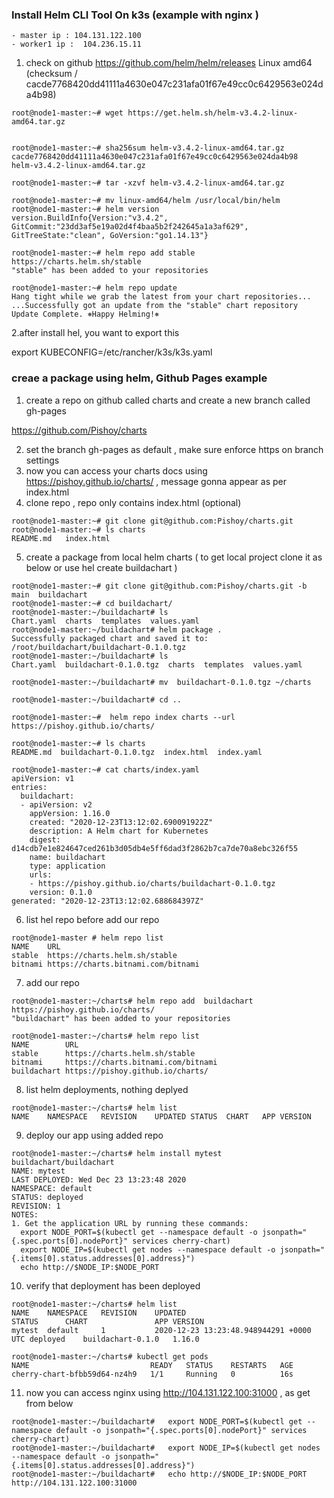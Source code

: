 ### Install Helm CLI Tool On k3s (example with nginx )

```
- master ip : 104.131.122.100
- worker1 ip :  104.236.15.11

```

1. check on github https://github.com/helm/helm/releases
 Linux amd64 (checksum / cacde7768420dd41111a4630e047c231afa01f67e49cc0c6429563e024da4b98)

```
root@node1-master:~# wget https://get.helm.sh/helm-v3.4.2-linux-amd64.tar.gz


root@node1-master:~# sha256sum helm-v3.4.2-linux-amd64.tar.gz
cacde7768420dd41111a4630e047c231afa01f67e49cc0c6429563e024da4b98  helm-v3.4.2-linux-amd64.tar.gz

root@node1-master:~# tar -xzvf helm-v3.4.2-linux-amd64.tar.gz

root@node1-master:~# mv linux-amd64/helm /usr/local/bin/helm
root@node1-master:~# helm version
version.BuildInfo{Version:"v3.4.2", GitCommit:"23dd3af5e19a02d4f4baa5b2f242645a1a3af629", GitTreeState:"clean", GoVersion:"go1.14.13"}

root@node1-master:~# helm repo add stable https://charts.helm.sh/stable
"stable" has been added to your repositories

root@node1-master:~# helm repo update
Hang tight while we grab the latest from your chart repositories...
...Successfully got an update from the "stable" chart repository
Update Complete. ⎈Happy Helming!⎈
```

2.after install hel, you want to export this

export KUBECONFIG=/etc/rancher/k3s/k3s.yaml

### creae a package using helm, Github Pages example

1. create a repo on github called charts and create a new branch called  gh-pages

https://github.com/Pishoy/charts

2. set the branch  gh-pages as default , make sure enforce https on branch settings
3. now you can access your charts docs using https://pishoy.github.io/charts/ , message gonna appear as per index.html
4. clone repo , repo only contains index.html (optional)

```
root@node1-master:~# git clone git@github.com:Pishoy/charts.git
root@node1-master:~# ls charts
README.md   index.html
```

5. create a package from local helm charts ( to get local project clone it as below or use hel create buildachart )

```
root@node1-master:~# git clone git@github.com:Pishoy/charts.git -b main  buildachart
root@node1-master:~# cd buildachart/
root@node1-master:~/buildachart# ls
Chart.yaml  charts  templates  values.yaml
root@node1-master:~/buildachart# helm package .
Successfully packaged chart and saved it to: /root/buildachart/buildachart-0.1.0.tgz
root@node1-master:~/buildachart# ls
Chart.yaml  buildachart-0.1.0.tgz  charts  templates  values.yaml

root@node1-master:~/buildachart# mv  buildachart-0.1.0.tgz ~/charts

root@node1-master:~/buildachart# cd ..

root@node1-master:~#  helm repo index charts --url https://pishoy.github.io/charts/

root@node1-master:~# ls charts
README.md  buildachart-0.1.0.tgz  index.html  index.yaml

root@node1-master:~# cat charts/index.yaml
apiVersion: v1
entries:
  buildachart:
  - apiVersion: v2
    appVersion: 1.16.0
    created: "2020-12-23T13:12:02.690091922Z"
    description: A Helm chart for Kubernetes
    digest: d14cdb7e1e824647ced261b3d05db4e5ff6dad3f2862b7ca7de70a8ebc326f55
    name: buildachart
    type: application
    urls:
    - https://pishoy.github.io/charts/buildachart-0.1.0.tgz
    version: 0.1.0
generated: "2020-12-23T13:12:02.688684397Z"
```

6. list hel repo before add our repo
```
root@node1-master # helm repo list
NAME   	URL
stable 	https://charts.helm.sh/stable
bitnami	https://charts.bitnami.com/bitnami
```
7. add our repo
```
root@node1-master:~/charts# helm repo add  buildachart https://pishoy.github.io/charts/
"buildachart" has been added to your repositories

root@node1-master:~/charts# helm repo list
NAME       	URL
stable     	https://charts.helm.sh/stable
bitnami    	https://charts.bitnami.com/bitnami
buildachart	https://pishoy.github.io/charts/
```

8. list helm deployments, nothing deplyed
```
root@node1-master:~/charts# helm list
NAME	NAMESPACE	REVISION	UPDATED	STATUS	CHART	APP VERSION
```
9. deploy our app using added repo
```
root@node1-master:~/charts# helm install mytest buildachart/buildachart
NAME: mytest
LAST DEPLOYED: Wed Dec 23 13:23:48 2020
NAMESPACE: default
STATUS: deployed
REVISION: 1
NOTES:
1. Get the application URL by running these commands:
  export NODE_PORT=$(kubectl get --namespace default -o jsonpath="{.spec.ports[0].nodePort}" services cherry-chart)
  export NODE_IP=$(kubectl get nodes --namespace default -o jsonpath="{.items[0].status.addresses[0].address}")
  echo http://$NODE_IP:$NODE_PORT
```
10. verify that deployment has been deployed
```
root@node1-master:~/charts# helm list
NAME  	NAMESPACE	REVISION	UPDATED                                	STATUS  	CHART            	APP VERSION
mytest	default  	1       	2020-12-23 13:23:48.948944291 +0000 UTC	deployed	buildachart-0.1.0	1.16.0

root@node1-master:~/charts# kubectl get pods
NAME                           READY   STATUS    RESTARTS   AGE
cherry-chart-bfbb59d64-nz4h9   1/1     Running   0          16s
```
11. now you can access nginx using http://104.131.122.100:31000 , as get from below
```
root@node1-master:~/buildachart#   export NODE_PORT=$(kubectl get --namespace default -o jsonpath="{.spec.ports[0].nodePort}" services cherry-chart)
root@node1-master:~/buildachart#   export NODE_IP=$(kubectl get nodes --namespace default -o jsonpath="{.items[0].status.addresses[0].address}")
root@node1-master:~/buildachart#   echo http://$NODE_IP:$NODE_PORT
http://104.131.122.100:31000
```
